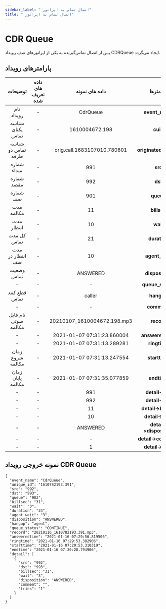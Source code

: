 ```yaml
---
sidebar_label: " اتصال تماس به اپراتور"
title: " اتصال تماس به اپراتور"
---
```



# CDR Queue

پس از اتصال تماس‌گیرنده به یکی از اپراتورهای صف رویداد CDRQueue ایجاد می‌گردد.


## پارامترهای رویداد
<div class="custom-table">

|        توضیحات        | داده های تعریف شده |        داده های نمونه       |       پارامترها     |
|:---------------------:|:------------------:|:---------------------------:|:-------------------:|
|       نام رویداد      |          -         |           CdrQueue          |      **event_name**     |
|    شناسه یکتای تماس   |          -         |        1610004672.198       |      **cuid**      |
|                          شناسه تماس دو طرفه                    |                       -                       |            orig.call.1683107010.780601           |  **originated_call_id** |
|       شماره مبداء     |          -         |             991             |         **src**         |
|       شماره مقصد      |          -         |             992             |         **dst**         |
|        شماره صف       |          -         |             901             |        **queue**        |
|       مدت مکالمه      |          -         |              11             |       **billsec**       |
|       مدت انتظار      |          -         |              10             |         **wait**        |
|       کل مدت تماس     |          -         |              21             |       **duration**      |
|    مدت انتظار در صف   |          -         |              10             |      **agent_wait**     |
|       وضعیت تماس      |          -         |           ANSWERED          |     **disposition**     |
|            -          |          -         |              -              |     **queue_status**    |
|      قطع کنند تماس    |          -         |            caller           |        **hangup**       |
|           -           |          -         |              -              |       **comment**       |
|  نام فایل صوتی مکالمه |          -         | 20210107_1610004672.198.mp3 |        **record**       |
|           -           |          -         |  2021-01-07 07:31:23.860004 |     **answeredtime**    |
|            -          |          -         |  2021-01-07 07:31:13.289281 |       **ringtime**      |
|    زمان شروع مکالمه   |          -         |  2021-01-07 07:31:13.247554 |      **starttime**      |
|    زمان پایان مکالمه  |          -         |  2021-01-07 07:31:35.077859 |       **endtime**       |
|            -          |          -         |             991             |     **detail->src**     |
|            -          |          -         |             992             |     **detail->dst**     |
|            -          |          -         |              11             |   **detail->billsec**   |
|            -          |          -         |              10             |     **detail->wait**    |
|            -          |          -         |           ANSWERED          | **detail->disposition** |
|            -          |          -         |              -              |   **detail->comment**   |
|            -          |          -         |              1              |    **detail->tries**    |
</div>

## نمونه خروجی رویداد CDR Queue


```shell
{
  "event_name": "CdrQueue",
  "unique_id": "1610782193.391",
  "src": "992",
  "dst": "993",
  "queue": "902",
  "billsec": "31",
  "wait": "3",
  "duration": "34",
  "agent_wait": "3",
  "disposition": "ANSWERED",
  "hangup": "agent",
  "queue_status": "CONTINUE",
  "record": "20210116_1610782193.391.mp3",
  "answeredtime": "2021-01-16 07:29:56.819506",
  "ringtime": "2021-01-16 07:29:53.382906",
  "starttime": "2021-01-16 07:29:53.310319",
  "endtime": "2021-01-16 07:30:28.794906",
  "detail": [
    {
      "src": "992",
      "dst": "993",
      "billsec": "31",
      "wait": "3",
      "disposition": "ANSWERED",
      "comment": "",
      "tries": "1"
    }
  ]
}
```